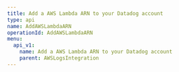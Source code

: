```yaml
---
title: Add a AWS Lambda ARN to your Datadog account
type: api
name: AddAWSLambdaARN
operationId: AddAWSLambdaARN
menu:
  api_v1:
    name: Add a AWS Lambda ARN to your Datadog account
    parent: AWSLogsIntegration
---
```

